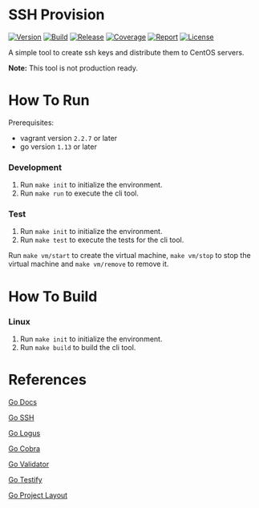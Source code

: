 # SSH Provision
[![Version](https://img.shields.io/github/v/release/tomdewildt/ssh-provision?label=version)](https://github.com/tomdewildt/ssh-provision/releases)
[![Build](https://img.shields.io/github/workflow/status/tomdewildt/ssh-provision/ci/master)](https://github.com/tomdewildt/ssh-provision/actions?query=workflow%3Aci)
[![Release](https://img.shields.io/github/workflow/status/tomdewildt/ssh-provision/cd?label=release)](https://github.com/tomdewildt/ssh-provision/actions?query=workflow%3Acd)
[![Coverage](https://img.shields.io/codecov/c/gh/tomdewildt/ssh-provision)](https://codecov.io/gh/tomdewildt/ssh-provision)
[![Report](https://goreportcard.com/badge/github.com/tomdewildt/ssh-provision)](https://goreportcard.com/report/github.com/tomdewildt/ssh-provision)
[![License](https://img.shields.io/github/license/tomdewildt/ssh-provision)](https://github.com/tomdewildt/ssh-provision/blob/master/LICENSE)

A simple tool to create ssh keys and distribute them to CentOS servers.

**Note:** This tool is not production ready.

# How To Run

Prerequisites:
* vagrant version ```2.2.7``` or later
* go version ```1.13``` or later

### Development

1. Run ```make init``` to initialize the environment.
2. Run ```make run``` to execute the cli tool.

### Test

1. Run ```make init``` to initialize the environment.
2. Run ```make test``` to execute the tests for the cli tool.

Run ```make vm/start``` to create the virtual machine, ```make vm/stop``` to stop the virtual machine and ```make vm/remove``` to remove it.

# How To Build

### Linux

1. Run ```make init``` to initialize the environment.
2. Run ```make build``` to build the cli tool.

# References

[Go Docs](https://golang.org/doc/)

[Go SSH](https://godoc.org/golang.org/x/crypto/ssh)

[Go Logus](https://godoc.org/github.com/sirupsen/logrus)

[Go Cobra](https://godoc.org/github.com/spf13/cobra)

[Go Validator](https://godoc.org/github.com/go-playground/validator)

[Go Testify](https://godoc.org/github.com/stretchr/testify)

[Go Project Layout](https://github.com/golang-standards/project-layout)
